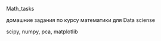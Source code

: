 Math_tasks


домашние задания по курсу математики для Data sciense


scipy, numpy,  pca, matplotlib
